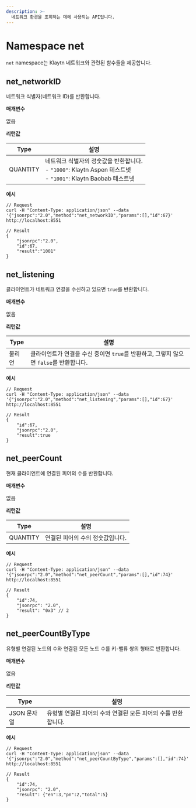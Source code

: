 ```yaml
---
description: >-
  네트워크 환경을 조회하는 데에 사용되는 API입니다.
---
```


# Namespace net

`net` namespace는 Klaytn 네트워크와 관련된 함수들을 제공합니다.


## net_networkID

네트워크 식별자(네트워크 ID)를 반환합니다.

**매개변수**

없음

**리턴값**

| Type     | 설명                                                                                                                                     |
| -------- | -------------------------------------------------------------------------------------------------------------------------------------- |
| QUANTITY | 네트워크 식별자의 정숫값을 반환합니다.<br />    - `"1000"`: Klaytn Aspen 테스트넷<br />    - `"1001"`: Klaytn Baobab 테스트넷 |

**예시**

```shell
// Request
curl -H "Content-Type: application/json" --data '{"jsonrpc":"2.0","method":"net_networkID","params":[],"id":67}' http://localhost:8551

// Result
{
    "jsonrpc":"2.0",
    "id":67,
    "result":"1001"
}
```


## net_listening

클라이언트가 네트워크 연결을 수신하고 있으면 `true`를 반환합니다.

**매개변수**

없음

**리턴값**

| Type | 설명                                                      |
| ---- | ------------------------------------------------------- |
| 불리언  | 클라이언트가 연결을 수신 중이면 `true`를 반환하고, 그렇지 않으면 `false`를 반환합니다. |

**예시**

```shell
// Request
curl -H "Content-Type: application/json" --data '{"jsonrpc":"2.0","method":"net_listening","params":[],"id":67}' http://localhost:8551

// Result
{
    "id":67,
    "jsonrpc":"2.0",
    "result":true
}
```


## net_peerCount

현재 클라이언트에 연결된 피어의 수를 반환합니다.

**매개변수**

없음

**리턴값**

| Type     | 설명                 |
| -------- | ------------------ |
| QUANTITY | 연결된 피어의 수의 정숫값입니다. |

**예시**

```shell
// Request
curl -H "Content-Type: application/json" --data '{"jsonrpc":"2.0","method":"net_peerCount","params":[],"id":74}' http://localhost:8551

// Result
{
    "id":74,
    "jsonrpc": "2.0",
    "result": "0x3" // 2
}
```

## net_peerCountByType

유형별 연결된 노드의 수와 연결된 모든 노드 수를 키-밸류 쌍의 형태로 반환합니다.

**매개변수**

없음

**리턴값**

| Type     | 설명                                  |
| -------- | ----------------------------------- |
| JSON 문자열 | 유형별 연결된 피어의 수와 연결된 모든 피어의 수를 반환합니다. |

**예시**

```shell
// Request
curl -H "Content-Type: application/json" --data '{"jsonrpc":"2.0","method":"net_peerCountByType","params":[],"id":74}' http://localhost:8551

// Result
{
    "id":74,
    "jsonrpc": "2.0",
    "result": {"en":3,"pn":2,"total":5}
}
```
